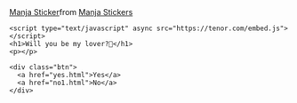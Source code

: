 <!DOCTYPE html>
<html lang="en">

<head>
  <meta charset="UTF-8" />
  <meta name="viewport" content="width=device-width, initial-scale=1.0" />
  <title>Proposed Her</title>

  <link rel="stylesheet" href="./style.css" />
</head>

<body>
  <div class="container">
    <div class="tenor-gif-embed" data-postid="27289373" data-share-method="host" data-aspect-ratio="1.04918"
      data-width="100%">
      <a href="https://tenor.com/id/view/shy-kawaii-neko-cat-cute-gif-27289373">Manja Sticker</a>from
      <a href="https://tenor.com/id/search/picoyo-bingung-gifs">Manja Stickers</a>
    </div>
    
    <script type="text/javascript" async src="https://tenor.com/embed.js"></script>
    <h1>Will you be my lover?🤍</h1>
    <p></p>

    <div class="btn">
      <a href="yes.html">Yes</a>
      <a href="no1.html">No</a>
    </div>
  </div>
</body>

</html>
